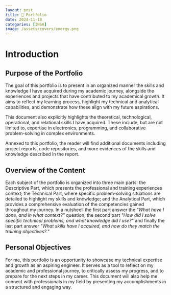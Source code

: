 ```yaml
---
layout: post
title: 📂 Portfolio
date: 2024-11-18
categories: [INSA]
image: /assets/covers/energy.png
---
```


# Introduction

## Purpose of the Portfolio

The goal of this portfolio is to present in an organized manner the skills and knowledge I have acquired during my academic journey, alongside the experiences and projects that have contributed to my academical growth. It aims to reflect my learning process, highlight my technical and analytical capabilities, and demonstrate how these align with my future aspirations.

This document also explicitly highlights the theoretical, technological, operational, and relational skills I have acquired. These include, but are not limited to, expertise in electronics, programming, and collaborative problem-solving in complex environments.

Annexed to this portfolio, the reader will find additional documents including project reports, code repositories, and more evidences of the skills and knowledge described in the report.


## Overview of the Content

Each subject of the portfolio is organized into three main parts: the Descriptive Part, which presents the professional and training experiences context; the Technical Part, where specific problem-solving situations are detailed to highlight my skills and knowledge; and the Analytical Part, which provides a comprehensive evaluation of the competencies gained throughout my journey. In a nutsheell the first part answer the *"What have I done, and in what context?"* question, the second part *"How did I solve specific technical problems, and what knowledge did I use?"* and finally the last part answer *"What skills have I acquired, and how do they match the training objectives?."*

## Personal Objectives

For me, this portfolio is an opportunity to showcase my technical expertise and growth as an aspiring engineer. It serves as a tool to reflect on my academic and professional journey, to critically assess my progress, and to prepare for the next steps in my career. This document will also help me connect with professionals in my field by presenting my accomplishments in a structured and engaging way.

